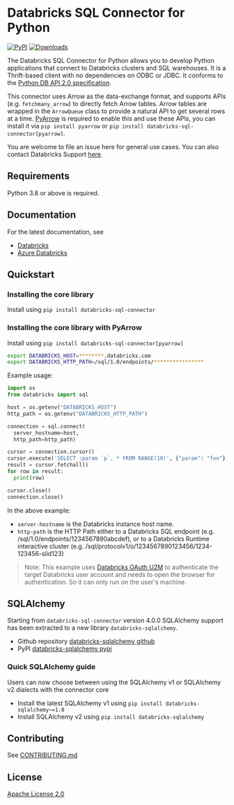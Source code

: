 # Databricks SQL Connector for Python

[![PyPI](https://img.shields.io/pypi/v/databricks-sql-connector?style=flat-square)](https://pypi.org/project/databricks-sql-connector/)
[![Downloads](https://pepy.tech/badge/databricks-sql-connector)](https://pepy.tech/project/databricks-sql-connector)

The Databricks SQL Connector for Python allows you to develop Python applications that connect to Databricks clusters and SQL warehouses. It is a Thrift-based client with no dependencies on ODBC or JDBC. It conforms to the [Python DB API 2.0 specification](https://www.python.org/dev/peps/pep-0249/).

This connector uses Arrow as the data-exchange format, and supports APIs (e.g. `fetchmany_arrow`) to directly fetch Arrow tables. Arrow tables are wrapped in the `ArrowQueue` class to provide a natural API to get several rows at a time. [PyArrow](https://arrow.apache.org/docs/python/index.html) is required to enable this and use these APIs, you can install it via  `pip install pyarrow` or `pip install databricks-sql-connector[pyarrow]`.

You are welcome to file an issue here for general use cases. You can also contact Databricks Support [here](help.databricks.com).

## Requirements

Python 3.8 or above is required.

## Documentation

For the latest documentation, see

- [Databricks](https://docs.databricks.com/dev-tools/python-sql-connector.html)
- [Azure Databricks](https://docs.microsoft.com/en-us/azure/databricks/dev-tools/python-sql-connector)

## Quickstart

### Installing the core library
Install using `pip install databricks-sql-connector`

### Installing the core library with PyArrow
Install using `pip install databricks-sql-connector[pyarrow]`


```bash
export DATABRICKS_HOST=********.databricks.com
export DATABRICKS_HTTP_PATH=/sql/1.0/endpoints/****************
```

Example usage:
```python
import os
from databricks import sql

host = os.getenv("DATABRICKS_HOST")
http_path = os.getenv("DATABRICKS_HTTP_PATH")

connection = sql.connect(
  server_hostname=host,
  http_path=http_path)

cursor = connection.cursor()
cursor.execute('SELECT :param `p`, * FROM RANGE(10)', {"param": "foo"})
result = cursor.fetchall()
for row in result:
  print(row)

cursor.close()
connection.close()
```

In the above example:
- `server-hostname` is the Databricks instance host name.
- `http-path` is the HTTP Path either to a Databricks SQL endpoint (e.g. /sql/1.0/endpoints/1234567890abcdef),
or to a Databricks Runtime interactive cluster (e.g. /sql/protocolv1/o/1234567890123456/1234-123456-slid123)

> Note: This example uses [Databricks OAuth U2M](https://docs.databricks.com/en/dev-tools/auth/oauth-u2m.html) 
> to authenticate the target Databricks user account and needs to open the browser for authentication. So it 
> can only run on the user's machine.

## SQLAlchemy
Starting from `databricks-sql-connector` version 4.0.0 SQLAlchemy support has been extracted to a new library `databricks-sqlalchemy`.

- Github repository [databricks-sqlalchemy github](https://github.com/databricks/databricks-sqlalchemy)
- PyPI [databricks-sqlalchemy pypi](https://pypi.org/project/databricks-sqlalchemy/)

### Quick SQLAlchemy guide
Users can now choose between using the SQLAlchemy v1 or SQLAlchemy v2 dialects with the connector core

- Install the latest SQLAlchemy v1 using `pip install databricks-sqlalchemy~=1.0`
- Install SQLAlchemy v2 using `pip install databricks-sqlalchemy`


## Contributing

See [CONTRIBUTING.md](CONTRIBUTING.md)

## License

[Apache License 2.0](LICENSE)
